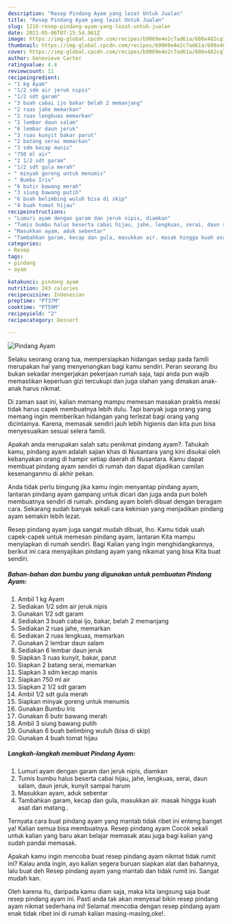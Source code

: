 ```yaml
---
description: "Resep Pindang Ayam yang lezat Untuk Jualan"
title: "Resep Pindang Ayam yang lezat Untuk Jualan"
slug: 1216-resep-pindang-ayam-yang-lezat-untuk-jualan
date: 2021-05-06T07:15:54.961Z
image: https://img-global.cpcdn.com/recipes/b9069e4e2c7ad61a/680x482cq70/pindang-ayam-foto-resep-utama.jpg
thumbnail: https://img-global.cpcdn.com/recipes/b9069e4e2c7ad61a/680x482cq70/pindang-ayam-foto-resep-utama.jpg
cover: https://img-global.cpcdn.com/recipes/b9069e4e2c7ad61a/680x482cq70/pindang-ayam-foto-resep-utama.jpg
author: Genevieve Carter
ratingvalue: 4.4
reviewcount: 11
recipeingredient:
- "1 kg Ayam"
- "1/2 sdm air jeruk nipis"
- "1/2 sdt garam"
- "3 buah cabai ijo bakar belah 2 memanjang"
- "2 ruas jahe memarkan"
- "2 ruas lengkuas memarkan"
- "2 lembar daun salam"
- "6 lembar daun jeruk"
- "3 ruas kunyit bakar parut"
- "2 batang serai memarkan"
- "3 sdm kecap manis"
- "750 ml air"
- "2 1/2 sdt garam"
- "1/2 sdt gula merah"
- " minyak goreng untuk menumis"
- " Bumbu Iris"
- "6 butir bawang merah"
- "3 siung bawang putih"
- "6 buah belimbing wuluh bisa di skip"
- "4 buah tomat hijau"
recipeinstructions:
- "Lumuri ayam dengan garam dan jeruk nipis, diamkan"
- "Tumis bumbu halus beserta cabai hijau, jahe, lengkuas, serai, daun salam, daun jeruk, kunyit sampai harum"
- "Masukkan ayam, aduk sebentar"
- "Tambahkan garam, kecap dan gula, masukkan air. masak hingga kuah asat dan matang.."
categories:
- Resep
tags:
- pindang
- ayam

katakunci: pindang ayam 
nutrition: 243 calories
recipecuisine: Indonesian
preptime: "PT37M"
cooktime: "PT59M"
recipeyield: "2"
recipecategory: Dessert

---
```



![Pindang Ayam](https://img-global.cpcdn.com/recipes/b9069e4e2c7ad61a/680x482cq70/pindang-ayam-foto-resep-utama.jpg)

Selaku seorang orang tua, mempersiapkan hidangan sedap pada famili merupakan hal yang menyenangkan bagi kamu sendiri. Peran seorang ibu bukan sekadar mengerjakan pekerjaan rumah saja, tapi anda pun wajib memastikan keperluan gizi tercukupi dan juga olahan yang dimakan anak-anak harus nikmat.

Di zaman  saat ini, kalian memang mampu memesan masakan praktis meski tidak harus capek membuatnya lebih dulu. Tapi banyak juga orang yang memang ingin memberikan hidangan yang terlezat bagi orang yang dicintainya. Karena, memasak sendiri jauh lebih higienis dan kita pun bisa menyesuaikan sesuai selera famili. 



Apakah anda merupakan salah satu penikmat pindang ayam?. Tahukah kamu, pindang ayam adalah sajian khas di Nusantara yang kini disukai oleh kebanyakan orang di hampir setiap daerah di Nusantara. Kamu dapat membuat pindang ayam sendiri di rumah dan dapat dijadikan camilan kesenanganmu di akhir pekan.

Anda tidak perlu bingung jika kamu ingin menyantap pindang ayam, lantaran pindang ayam gampang untuk dicari dan juga anda pun boleh membuatnya sendiri di rumah. pindang ayam boleh dibuat dengan beragam cara. Sekarang sudah banyak sekali cara kekinian yang menjadikan pindang ayam semakin lebih lezat.

Resep pindang ayam juga sangat mudah dibuat, lho. Kamu tidak usah capek-capek untuk memesan pindang ayam, lantaran Kita mampu menyiapkan di rumah sendiri. Bagi Kalian yang ingin menghidangkannya, berikut ini cara menyajikan pindang ayam yang nikamat yang bisa Kita buat sendiri.

<!--inarticleads1-->

##### Bahan-bahan dan bumbu yang digunakan untuk pembuatan Pindang Ayam:

1. Ambil 1 kg Ayam
1. Sediakan 1/2 sdm air jeruk nipis
1. Gunakan 1/2 sdt garam
1. Sediakan 3 buah cabai ijo, bakar, belah 2 memanjang
1. Sediakan 2 ruas jahe, memarkan
1. Sediakan 2 ruas lengkuas, memarkan
1. Gunakan 2 lembar daun salam
1. Sediakan 6 lembar daun jeruk
1. Siapkan 3 ruas kunyit, bakar, parut
1. Siapkan 2 batang serai, memarkan
1. Siapkan 3 sdm kecap manis
1. Siapkan 750 ml air
1. Siapkan 2 1/2 sdt garam
1. Ambil 1/2 sdt gula merah
1. Siapkan  minyak goreng untuk menumis
1. Gunakan  Bumbu Iris
1. Gunakan 6 butir bawang merah
1. Ambil 3 siung bawang putih
1. Gunakan 6 buah belimbing wuluh (bisa di skip)
1. Gunakan 4 buah tomat hijau




<!--inarticleads2-->

##### Langkah-langkah membuat Pindang Ayam:

1. Lumuri ayam dengan garam dan jeruk nipis, diamkan
1. Tumis bumbu halus beserta cabai hijau, jahe, lengkuas, serai, daun salam, daun jeruk, kunyit sampai harum
1. Masukkan ayam, aduk sebentar
1. Tambahkan garam, kecap dan gula, masukkan air. masak hingga kuah asat dan matang..




Ternyata cara buat pindang ayam yang mantab tidak ribet ini enteng banget ya! Kalian semua bisa membuatnya. Resep pindang ayam Cocok sekali untuk kalian yang baru akan belajar memasak atau juga bagi kalian yang sudah pandai memasak.

Apakah kamu ingin mencoba buat resep pindang ayam nikmat tidak rumit ini? Kalau anda ingin, ayo kalian segera buruan siapkan alat dan bahannya, lalu buat deh Resep pindang ayam yang mantab dan tidak rumit ini. Sangat mudah kan. 

Oleh karena itu, daripada kamu diam saja, maka kita langsung saja buat resep pindang ayam ini. Pasti anda tak akan menyesal bikin resep pindang ayam nikmat sederhana ini! Selamat mencoba dengan resep pindang ayam enak tidak ribet ini di rumah kalian masing-masing,oke!.

